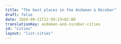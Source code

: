 ```yaml
---
title: "The best places in the Andaman & Nicobar"
draft: false
date: 2020-09-21T12:59:23+02:00
translationKey: andaman-and-nicobar-cities
id: "cities"
layout: "list-cities"
---
```

